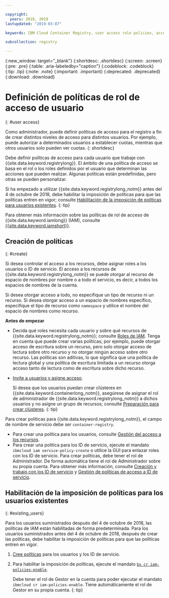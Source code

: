 ```yaml
---

copyright:
  years: 2018, 2019
lastupdated: "2019-03-07"

keywords: IBM Cloud Container Registry, user access role policies, access policies, policies, policy enforcement,

subcollection: registry

---
```


{:new_window: target="_blank"}
{:shortdesc: .shortdesc}
{:screen: .screen}
{:pre: .pre}
{:table: .aria-labeledby="caption"}
{:codeblock: .codeblock}
{:tip: .tip}
{:note: .note}
{:important: .important}
{:deprecated: .deprecated}
{:download: .download}

# Definición de políticas de rol de acceso de usuario
{: #user access}

Como administrador, puede definir políticas de acceso para el registro a fin de crear distintos niveles de acceso para distintos usuarios. Por ejemplo, puede autorizar a determinados usuarios a establecer cuotas, mientras que otros usuarios solo pueden ver cuotas.
{: shortdesc}

Debe definir políticas de acceso para cada usuario que trabaje con {{site.data.keyword.registrylong}}. El ámbito de una política de acceso se basa en el rol o los roles definidos por el usuario que determinan las acciones que pueden realizar. Algunas políticas están predefinidas, pero otras se pueden personalizar.

Si ha empezado a utilizar {{site.data.keyword.registrylong_notm}} antes del 4 de octubre de 2018, debe habilitar la imposición de políticas para que las políticas entren en vigor; consulte [Habilitación de la imposición de políticas para usuarios existentes](#existing_users).
{: tip}

Para obtener más información sobre las políticas de rol de acceso de {{site.data.keyword.iamlong}} (IAM), consulte [{{site.data.keyword.iamshort}}](/docs/iam?topic=iam-iamoverview#iamoverview).

## Creación de políticas
{: #create}

Si desea controlar el acceso a los recursos, debe asignar roles a los usuarios o ID de servicio. El acceso a los recursos de {{site.data.keyword.registrylong_notm}} se puede otorgar al recurso de espacio de nombres por nombre o a todo el servicio, es decir, a todos los espacios de nombres de la cuenta.

Si desea otorgar acceso a todo, no especifique un tipo de recurso ni un recurso. Si desea otorgar acceso a un espacio de nombres específico, especifique el tipo de recurso como `namespace` y utilice el nombre del espacio de nombres como recurso.

**Antes de empezar**

- Decida qué roles necesita cada usuario y sobre qué recursos de {{site.data.keyword.registrylong_notm}}; consulte [Roles de IAM](/docs/services/Registry?topic=registry-iam#iam). Tenga en cuenta que puede crear varias políticas; por ejemplo, puede otorgar acceso de escritura sobre un recurso, pero solo otorgar acceso de lectura sobre otro recurso y no otorgar ningún acceso sobre otro recurso. Las políticas son aditivas, lo que significa que una política de lectura global y una política de escritura limitada a un recurso otorga acceso tanto de lectura como de escritura sobre dicho recurso.

- [Invite a usuarios y asigne acceso](/docs/iam?topic=iam-iamuserinv#iamuserinv).

  Si desea que los usuarios puedan crear clústeres en {{site.data.keyword.containerlong_notm}}, asegúrese de asignar el rol de administrador de {{site.data.keyword.registrylong_notm}} a dichos usuarios y no asigne un grupo de recursos; consulte [Preparación para crear clústeres](/docs/containers?topic=containers-clusters#cluster_prepare).
  {: tip}

Para crear políticas para {{site.data.keyword.registrylong_notm}}, el campo de nombre de servicio debe ser `container-registry`.

- Para crear una política para los usuarios, consulte [Gestión del acceso a los recursos](/docs/iam?topic=iam-iammanidaccser#iammanidaccser).
- Para crear una política para los ID de servicio, ejecute el mandato `ibmcloud iam service-policy-create` o utilice la GUI para enlazar roles con los ID de servicio. Para crear políticas, debe tener el rol de Administrador. De forma automática tiene el rol de Administrador sobre su propia cuenta. Para obtener más información, consulte [Creación y trabajo con los ID de servicio](/docs/iam?topic=iam-serviceids#serviceids) y [Gestión de políticas de acceso a ID de servicio](/docs/iam?topic=iam-serviceidpolicy#serviceidpolicy).

## Habilitación de la imposición de políticas para los usuarios existentes
{: #existing_users}

Para los usuarios suministrados después del 4 de octubre de 2018, las políticas de IAM están habilitadas de forma predeterminada. Para los usuarios suministrados antes del 4 de octubre de 2018, después de crear las políticas, debe habilitar la imposición de políticas para que las políticas entren en vigor.

1. [Cree políticas](#create) para los usuarios y los ID de servicio.

2. Para habilitar la imposición de políticas, ejecute el mandato [`bx cr iam-policies-enable`](/docs/services/Registry?topic=container-registry-cli-plugin-containerregcli#bx_cr_iam_policies_enable).

    Debe tener el rol de Gestor en la cuenta para poder ejecutar el mandato `ibmcloud cr iam-policies-enable`. Tiene automáticamente el rol de Gestor en su propia cuenta.
    {: tip}
